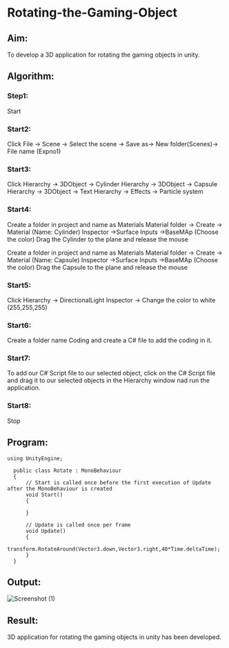 # Rotating-the-Gaming-Object

## Aim:
To develop a 3D application for rotating the gaming objects in unity.
## Algorithm:
### Step1:
Start
### Start2:
Click File -> Scene -> Select the scene -> Save as-> New folder(Scenes)-> File name (Expno1)
### Start3:
Click Hierarchy -> 3DObject -> Cylinder
Hierarchy -> 3DObject -> Capsule
Hierarchy -> 3DObject -> Text
Hierarchy -> Effects -> Particle system
### Start4:
Create a folder in project and name as Materials
Material folder -> Create -> Material (Name: Cylinder)
Inspector ->Surface Inputs ->BaseMAp (Choose the color)
Drag the Cylinder to the plane and release the mouse

Create a folder in project and name as Materials
Material folder -> Create -> Material (Name: Capsule)
Inspector ->Surface Inputs ->BaseMAp (Choose the color)
Drag the Capsule to the plane and release the mouse

### Start5:
Click Hierarchy -> DirectionalLight
Inspector -> Change the color to white (255,255,255)

### Start6:
Create a folder name Coding and create a C# file to add the coding in it.

### Start7:
To add our C# Script file to our selected object, click on the C# Script file and drag it to our selected objects in the Hierarchy window nad run the application.

### Start8:
Stop

## Program:
```
using UnityEngine;
  
  public class Rotate : MonoBehaviour
  {
      // Start is called once before the first execution of Update after the MonoBehaviour is created
      void Start()
      {
          
      }
  
      // Update is called once per frame
      void Update()
      {
         transform.RotateAround(Vector3.down,Vector3.right,40*Time.deltaTime);
      }
  }

```
## Output:
![Screenshot (1)](https://github.com/user-attachments/assets/b80876b0-9d88-4e46-a7f9-ac35c20df099)


## Result:
3D application for rotating the gaming objects in unity has been developed.
